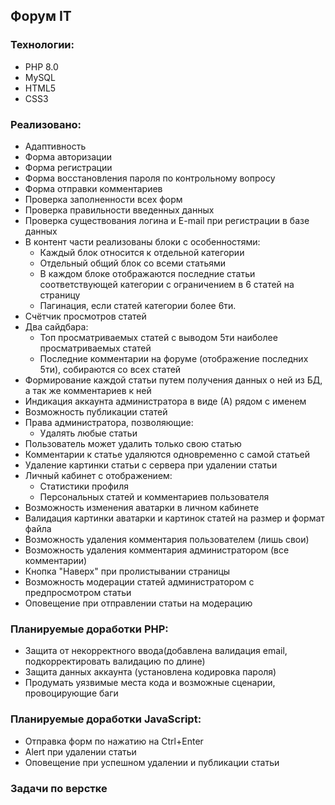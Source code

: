 ## Форум IT
### Технологии:
- PHP 8.0
- MySQL
- HTML5
- CSS3
### Реализовано:
- Адаптивность
- Форма авторизации
- Форма регистрации
- Форма восстановления пароля по контрольному вопросу
- Форма отправки комментариев
- Проверка заполненности всех форм
- Проверка правильности введенных данных
- Проверка существования логина и E-mail при регистрации в базе данных
- В контент части реализованы блоки с особенностями:
    - Каждый блок относится к отдельной категории
    - Отдельный общий блок со всеми статьями
    - В каждом блоке отображаются последние статьи соответствующей категории с ограничением в 6 статей на страницу
    - Пагинация, если статей категории более 6ти.
- Счётчик просмотров статей
- Два сайдбара:
    - Топ просматриваемых статей с выводом 5ти наиболее просматриваемых статей
    - Последние комментарии на форуме (отображение последних 5ти), собираются со всех статей
- Формирование каждой статьи путем получения данных о ней из БД, а так же комментариев к ней
- Индикация аккаунта администратора в виде (А) рядом с именем
- Возможность публикации статей
- Права администратора, позволяющие:
    - Удалять любые статьи
- Пользователь может удалить только свою статью
- Комментарии к статье удаляются одновременно с самой статьей
- Удаление картинки статьи с сервера при удалении статьи
- Личный кабинет с отображением:
    - Статистики профиля
    - Персональных статей и комментариев пользователя
- Возможность изменения аватарки в личном кабинете
- Валидация картинки аватарки и картинок статей на размер и формат файла
- Возможность удаления комментария пользователем (лишь свои)
- Возможность удаления комментария администратором (все комментарии)
- Кнопка "Наверх" при пролистывании страницы
- Возможность модерации статей администратором с предпросмотром статьи
- Оповещение при отправлении статьи на модерацию

### Планируемые доработки PHP:
- Защита от некорректного ввода(добавлена валидация email, подкорректировать валидацию по длине)
- Защита данных аккаунта (установлена кодировка пароля)
- Продумать уязвимые места кода и возможные сценарии, провоцирующие баги
### Планируемые доработки JavaScript:
- Отправка форм по нажатию на Ctrl+Enter
- Alert при удалении статьи
- Оповещение при успешном удалении и публикации статьи
### Задачи по верстке
